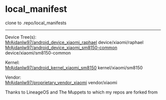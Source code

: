 # local_manifest

clone to .repo/local_manifests

------------

Device Tree(s):<br/>
[MrAidanlw97/android_device_xiaomi_raphael](http://github.com/MrAidanlw97/android_device_xiaomi_raphael "MrAidanlw97/android_device_xiaomi_raphael") device/xiaomi/raphael<br/>
[MrAidanlw97/android_device_xiaomi_sm8150-common](http://github.com/MrAidanlw97/android_device_xiaomi_raphael "MrAidanlw97/android_device_xiaomi_sm8150-common") device/xiaomi/sm8150-common

Kernel:<br/>
[MrAidanlw97/android_kernel_xiaomi_sm8150](http://github.com/MrAidanlw97/android_kernel_xiaomi_sm8150 "MrAidanlw97/android_kernel_xiaomi_sm8150") kernel/xiaomi/sm8150

Vendor:<br/>
[MrAidanlw97/proprietary_vendor_xiaomi](http://gitlab.com/MrAidanlw97/proprietary_vendor_xiaomi "MrAidanlw97/proprietary_vendor_xiaomi") vendor/xiaomi

Thanks to LineageOS and The Muppets to which my repos are forked from
